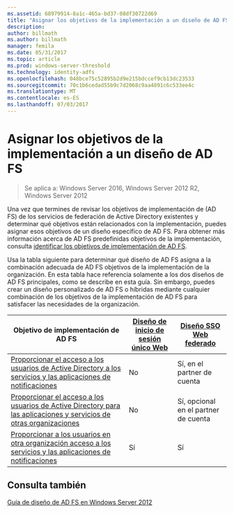 ```yaml
---
ms.assetid: 68979914-8a1c-465a-bd37-08df30722d69
title: "Asignar los objetivos de la implementación a un diseño de AD FS"
description: 
author: billmath
ms.author: billmath
manager: femila
ms.date: 05/31/2017
ms.topic: article
ms.prod: windows-server-threshold
ms.technology: identity-adfs
ms.openlocfilehash: 048bce75c52895b2d9e215bdccef9cb13dc23533
ms.sourcegitcommit: 70c1b6cedad55b9c7d2068c9aa4891c6c533ee4c
ms.translationtype: MT
ms.contentlocale: es-ES
ms.lasthandoff: 07/03/2017
---
```

# <a name="mapping-your-deployment-goals-to-an-ad-fs-design"></a>Asignar los objetivos de la implementación a un diseño de AD FS

>Se aplica a: Windows Server 2016, Windows Server 2012 R2, Windows Server 2012

Una vez que termines de revisar los objetivos de implementación de \(AD FS\) de los servicios de federación de Active Directory existentes y determinar qué objetivos están relacionados con la implementación, puedes asignar esos objetivos de un diseño específico de AD FS. Para obtener más información acerca de AD FS predefinidas objetivos de la implementación, consulta [identificar los objetivos de implementación de AD FS](Identifying-Your-AD-FS-Deployment-Goals.md).  
  
Usa la tabla siguiente para determinar qué diseño de AD FS asigna a la combinación adecuada de AD FS objetivos de la implementación de la organización. En esta tabla hace referencia solamente a los dos diseños de AD FS principales, como se describe en esta guía. Sin embargo, puedes crear un diseño personalizado de AD FS o híbridas mediante cualquier combinación de los objetivos de la implementación de AD FS para satisfacer las necesidades de la organización.  
  
|Objetivo de implementación de AD FS|[Diseño de inicio de sesión único Web](Web-SSO-Design.md)|[Diseño SSO Web federado](Federated-Web-SSO-Design.md)|  
|---------------------------------------------------------------------------|----------------------------------------------------------------------------------|--------------------------------------------------------------------------------------------|  
|[Proporcionar el acceso a los usuarios de Active Directory a los servicios y las aplicaciones de notificaciones](Provide-Your-Active-Directory-Users-Access-to-Your-Claims-Aware-Applications-and-Services.md)|No|Sí, en el partner de cuenta|  
|[Proporcionar el acceso a los usuarios de Active Directory para las aplicaciones y servicios de otras organizaciones](Provide-Your-Active-Directory-Users-Access-to-the-Applications-and-Services-of-Other-Organizations.md)|No|Sí, opcional en el partner de cuenta|  
|[Proporcionar a los usuarios en otra organización acceso a los servicios y las aplicaciones de notificaciones](Provide-Users-in-Another-Organization-Access-to-Your-Claims-Aware-Applications-and-Services.md)|Sí|Sí|  

## <a name="see-also"></a>Consulta también
[Guía de diseño de AD FS en Windows Server 2012](AD-FS-Design-Guide-in-Windows-Server-2012.md)
  

